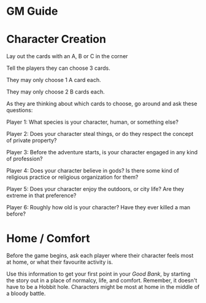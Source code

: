 # GM Guide

# Character Creation

Lay out the cards with an A, B or C in the corner

Tell the players they can choose 3 cards.

They may only choose 1 A card each.

They may only choose 2 B cards each.

As they are thinking about which cards to choose, go around and ask these
questions:


Player 1: What species is your character, human, or something else?

Player 2: Does your character steal things, or do they respect the
concept of private property?

Player 3: Before the adventure starts, is your character engaged in
any kind of profession?

Player 4: Does your character believe in gods? Is there some kind of
religious practice or religious organization for them?

Player 5: Does your character enjoy the outdoors, or city life? Are
they extreme in that preference?

Player 6: Roughly how old is your character?  Have they ever killed
a man before?


# Home / Comfort

Before the game begins, ask each player where their character feels most
at home, or what their favourite activity is.

Use this information to get your first point in your *Good Bank*, by
starting the story out in a place of normalcy, life, and comfort.  Remember,
it doesn't have to be a Hobbit hole.  Characters might be most at home
in the middle of a bloody battle.

